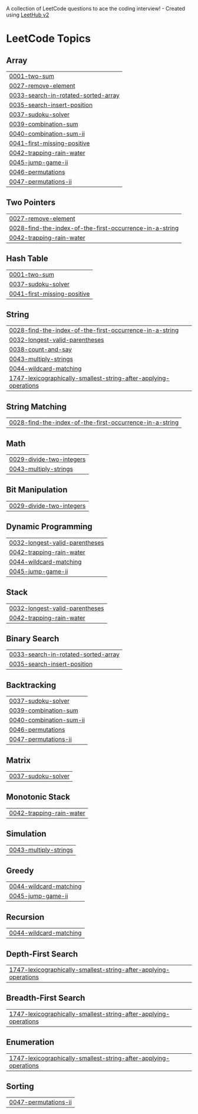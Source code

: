 A collection of LeetCode questions to ace the coding interview! - Created using [LeetHub v2](https://github.com/arunbhardwaj/LeetHub-2.0)
<!---LeetCode Topics Start-->
# LeetCode Topics
## Array
|  |
| ------- |
| [0001-two-sum](https://github.com/Saivarshita123/leetcode_solutions/tree/master/0001-two-sum) |
| [0027-remove-element](https://github.com/Saivarshita123/leetcode_solutions/tree/master/0027-remove-element) |
| [0033-search-in-rotated-sorted-array](https://github.com/Saivarshita123/leetcode_solutions/tree/master/0033-search-in-rotated-sorted-array) |
| [0035-search-insert-position](https://github.com/Saivarshita123/leetcode_solutions/tree/master/0035-search-insert-position) |
| [0037-sudoku-solver](https://github.com/Saivarshita123/leetcode_solutions/tree/master/0037-sudoku-solver) |
| [0039-combination-sum](https://github.com/Saivarshita123/leetcode_solutions/tree/master/0039-combination-sum) |
| [0040-combination-sum-ii](https://github.com/Saivarshita123/leetcode_solutions/tree/master/0040-combination-sum-ii) |
| [0041-first-missing-positive](https://github.com/Saivarshita123/leetcode_solutions/tree/master/0041-first-missing-positive) |
| [0042-trapping-rain-water](https://github.com/Saivarshita123/leetcode_solutions/tree/master/0042-trapping-rain-water) |
| [0045-jump-game-ii](https://github.com/Saivarshita123/leetcode_solutions/tree/master/0045-jump-game-ii) |
| [0046-permutations](https://github.com/Saivarshita123/leetcode_solutions/tree/master/0046-permutations) |
| [0047-permutations-ii](https://github.com/Saivarshita123/leetcode_solutions/tree/master/0047-permutations-ii) |
## Two Pointers
|  |
| ------- |
| [0027-remove-element](https://github.com/Saivarshita123/leetcode_solutions/tree/master/0027-remove-element) |
| [0028-find-the-index-of-the-first-occurrence-in-a-string](https://github.com/Saivarshita123/leetcode_solutions/tree/master/0028-find-the-index-of-the-first-occurrence-in-a-string) |
| [0042-trapping-rain-water](https://github.com/Saivarshita123/leetcode_solutions/tree/master/0042-trapping-rain-water) |
## Hash Table
|  |
| ------- |
| [0001-two-sum](https://github.com/Saivarshita123/leetcode_solutions/tree/master/0001-two-sum) |
| [0037-sudoku-solver](https://github.com/Saivarshita123/leetcode_solutions/tree/master/0037-sudoku-solver) |
| [0041-first-missing-positive](https://github.com/Saivarshita123/leetcode_solutions/tree/master/0041-first-missing-positive) |
## String
|  |
| ------- |
| [0028-find-the-index-of-the-first-occurrence-in-a-string](https://github.com/Saivarshita123/leetcode_solutions/tree/master/0028-find-the-index-of-the-first-occurrence-in-a-string) |
| [0032-longest-valid-parentheses](https://github.com/Saivarshita123/leetcode_solutions/tree/master/0032-longest-valid-parentheses) |
| [0038-count-and-say](https://github.com/Saivarshita123/leetcode_solutions/tree/master/0038-count-and-say) |
| [0043-multiply-strings](https://github.com/Saivarshita123/leetcode_solutions/tree/master/0043-multiply-strings) |
| [0044-wildcard-matching](https://github.com/Saivarshita123/leetcode_solutions/tree/master/0044-wildcard-matching) |
| [1747-lexicographically-smallest-string-after-applying-operations](https://github.com/Saivarshita123/leetcode_solutions/tree/master/1747-lexicographically-smallest-string-after-applying-operations) |
## String Matching
|  |
| ------- |
| [0028-find-the-index-of-the-first-occurrence-in-a-string](https://github.com/Saivarshita123/leetcode_solutions/tree/master/0028-find-the-index-of-the-first-occurrence-in-a-string) |
## Math
|  |
| ------- |
| [0029-divide-two-integers](https://github.com/Saivarshita123/leetcode_solutions/tree/master/0029-divide-two-integers) |
| [0043-multiply-strings](https://github.com/Saivarshita123/leetcode_solutions/tree/master/0043-multiply-strings) |
## Bit Manipulation
|  |
| ------- |
| [0029-divide-two-integers](https://github.com/Saivarshita123/leetcode_solutions/tree/master/0029-divide-two-integers) |
## Dynamic Programming
|  |
| ------- |
| [0032-longest-valid-parentheses](https://github.com/Saivarshita123/leetcode_solutions/tree/master/0032-longest-valid-parentheses) |
| [0042-trapping-rain-water](https://github.com/Saivarshita123/leetcode_solutions/tree/master/0042-trapping-rain-water) |
| [0044-wildcard-matching](https://github.com/Saivarshita123/leetcode_solutions/tree/master/0044-wildcard-matching) |
| [0045-jump-game-ii](https://github.com/Saivarshita123/leetcode_solutions/tree/master/0045-jump-game-ii) |
## Stack
|  |
| ------- |
| [0032-longest-valid-parentheses](https://github.com/Saivarshita123/leetcode_solutions/tree/master/0032-longest-valid-parentheses) |
| [0042-trapping-rain-water](https://github.com/Saivarshita123/leetcode_solutions/tree/master/0042-trapping-rain-water) |
## Binary Search
|  |
| ------- |
| [0033-search-in-rotated-sorted-array](https://github.com/Saivarshita123/leetcode_solutions/tree/master/0033-search-in-rotated-sorted-array) |
| [0035-search-insert-position](https://github.com/Saivarshita123/leetcode_solutions/tree/master/0035-search-insert-position) |
## Backtracking
|  |
| ------- |
| [0037-sudoku-solver](https://github.com/Saivarshita123/leetcode_solutions/tree/master/0037-sudoku-solver) |
| [0039-combination-sum](https://github.com/Saivarshita123/leetcode_solutions/tree/master/0039-combination-sum) |
| [0040-combination-sum-ii](https://github.com/Saivarshita123/leetcode_solutions/tree/master/0040-combination-sum-ii) |
| [0046-permutations](https://github.com/Saivarshita123/leetcode_solutions/tree/master/0046-permutations) |
| [0047-permutations-ii](https://github.com/Saivarshita123/leetcode_solutions/tree/master/0047-permutations-ii) |
## Matrix
|  |
| ------- |
| [0037-sudoku-solver](https://github.com/Saivarshita123/leetcode_solutions/tree/master/0037-sudoku-solver) |
## Monotonic Stack
|  |
| ------- |
| [0042-trapping-rain-water](https://github.com/Saivarshita123/leetcode_solutions/tree/master/0042-trapping-rain-water) |
## Simulation
|  |
| ------- |
| [0043-multiply-strings](https://github.com/Saivarshita123/leetcode_solutions/tree/master/0043-multiply-strings) |
## Greedy
|  |
| ------- |
| [0044-wildcard-matching](https://github.com/Saivarshita123/leetcode_solutions/tree/master/0044-wildcard-matching) |
| [0045-jump-game-ii](https://github.com/Saivarshita123/leetcode_solutions/tree/master/0045-jump-game-ii) |
## Recursion
|  |
| ------- |
| [0044-wildcard-matching](https://github.com/Saivarshita123/leetcode_solutions/tree/master/0044-wildcard-matching) |
## Depth-First Search
|  |
| ------- |
| [1747-lexicographically-smallest-string-after-applying-operations](https://github.com/Saivarshita123/leetcode_solutions/tree/master/1747-lexicographically-smallest-string-after-applying-operations) |
## Breadth-First Search
|  |
| ------- |
| [1747-lexicographically-smallest-string-after-applying-operations](https://github.com/Saivarshita123/leetcode_solutions/tree/master/1747-lexicographically-smallest-string-after-applying-operations) |
## Enumeration
|  |
| ------- |
| [1747-lexicographically-smallest-string-after-applying-operations](https://github.com/Saivarshita123/leetcode_solutions/tree/master/1747-lexicographically-smallest-string-after-applying-operations) |
## Sorting
|  |
| ------- |
| [0047-permutations-ii](https://github.com/Saivarshita123/leetcode_solutions/tree/master/0047-permutations-ii) |
<!---LeetCode Topics End-->